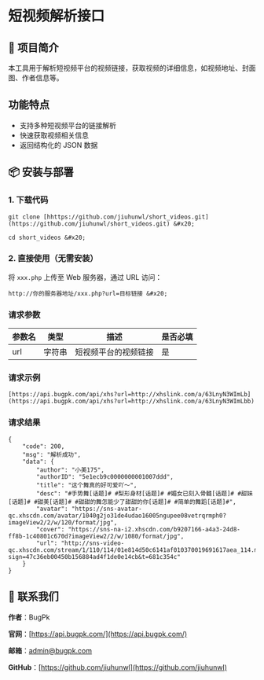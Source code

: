 # 短视频解析接口

## 🚀 项目简介
本工具用于解析短视频平台的视频链接，获取视频的详细信息，如视频地址、封面图、作者信息等。

## 功能特点
- 支持多种短视频平台的链接解析
- 快速获取视频相关信息
- 返回结构化的 JSON 数据

## 📦 安装与部署

### 1. 下载代码



```
git clone [hhttps://github.com/jiuhunwl/short_videos.git](https://github.com/jiuhunwl/short_videos.git) &#x20;

cd short_videos &#x20;
```
### 2. 直接使用（无需安装）

将 `xxx.php` 上传至 Web 服务器，通过 URL 访问：
```
http://你的服务器地址/xxx.php?url=目标链接 &#x20;
```
### 请求参数
| 参数名 | 类型 | 描述 | 是否必填 |
| ---- | ---- | ---- | ---- |
| url | 字符串 | 短视频平台的视频链接 | 是 |

### 请求示例
```plaintext
[https://api.bugpk.com/api/xhs?url=http://xhslink.com/a/63LnyN3WImLb](https://api.bugpk.com/api/xhs?url=http://xhslink.com/a/63LnyN3WImLbb)
```
### 请求结果
```plaintext
{
    "code": 200,
    "msg": "解析成功",
    "data": {
        "author": "小美175",
        "authorID": "5e1ecb9c0000000001007ddd",
        "title": "这个舞真的好可爱吖～",
        "desc": "#手势舞[话题]# #梨形身材[话题]# #媚女已刻入骨髓[话题]# #甜妹[话题]# #甜美[话题]# #甜甜的舞怎能少了甜甜的你[话题]# #简单的舞蹈[话题]#",
        "avatar": "https://sns-avatar-qc.xhscdn.com/avatar/1040g2jo31de4udao16005ngupee08vetrqrmph0?imageView2/2/w/120/format/jpg",
        "cover": "https://sns-na-i2.xhscdn.com/b9207166-a4a3-24d8-ff8b-1c40801c670d?imageView2/2/w/1080/format/jpg",
        "url": "http://sns-video-qc.xhscdn.com/stream/1/110/114/01e814d50c6141af010370019691617aea_114.mp4?sign=47c36eb00450b156884ad4f1de0e14cb&t=681c354c"
    }
}
```
## 📮 联系我们

**作者**：BugPk

**官网**：[https://api.bugpk.com/](https://api.bugpk.com/)

**邮箱**：[admin@bugpk.com](mailto:admin@bugpk.com)

**GitHub**：[https://github.com/jiuhunwl](https://github.com/jiuhunwl)
